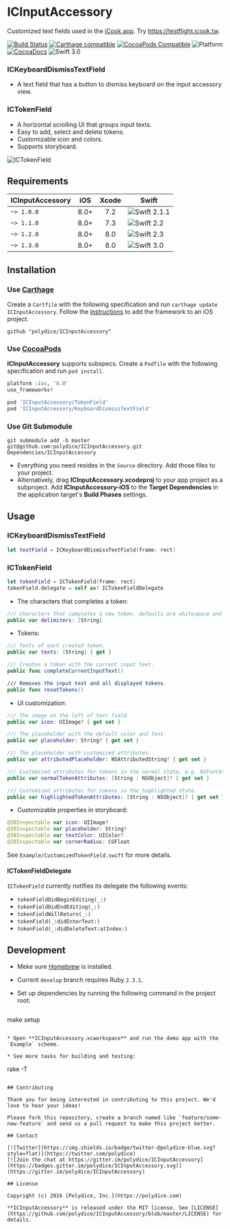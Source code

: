# ICInputAccessory

Customized text fields used in the [iCook app](https://itunes.apple.com/app/id554065086).
Try <https://testflight.icook.tw>.

[![Build Status](https://travis-ci.org/polydice/ICInputAccessory.svg)](https://travis-ci.org/polydice/ICInputAccessory)
[![Carthage compatible](https://img.shields.io/badge/Carthage-compatible-4BC51D.svg)](https://github.com/Carthage/Carthage)
[![CocoaPods Compatible](https://img.shields.io/cocoapods/v/ICInputAccessory.svg)](https://cocoapods.org/pods/ICInputAccessory)
![Platform](https://img.shields.io/cocoapods/p/ICInputAccessory.svg)
[![CocoaDocs](https://img.shields.io/cocoapods/metrics/doc-percent/ICInputAccessory.svg)](http://cocoadocs.org/docsets/ICInputAccessory/)
![Swift 3.0](https://img.shields.io/badge/Swift-3.0-orange.svg)

### ICKeyboardDismissTextField

* A text field that has a button to dismiss keyboard on the input accessory view.

### ICTokenField

* A horizontal scrolling UI that groups input texts.
* Easy to add, select and delete tokens.
* Customizable icon and colors.
* Supports storyboard.

![ICTokenField](https://polydice.github.io/ICInputAccessory/screenshots/ICTokenField.gif)

## Requirements

ICInputAccessory | iOS  | Xcode | Swift
---------------- | :--: | :---: | -----
`~> 1.0.0`       | 8.0+ | 7.2   | ![Swift 2.1.1](https://img.shields.io/badge/Swift-2.1.1-orange.svg)
`~> 1.1.0`       | 8.0+ | 7.3   | ![Swift 2.2](https://img.shields.io/badge/Swift-2.2-orange.svg)
`~> 1.2.0`       | 8.0+ | 8.0   | ![Swift 2.3](https://img.shields.io/badge/Swift-2.3-orange.svg)
`~> 1.3.0`       | 8.0+ | 8.0   | ![Swift 3.0](https://img.shields.io/badge/Swift-3.0-orange.svg)

## Installation

### Use [Carthage](https://github.com/Carthage/Carthage)

Create a `Cartfile` with the following specification and run `carthage update ICInputAccessory`. Follow the [instructions](https://github.com/Carthage/Carthage#if-youre-building-for-ios) to add the framework to an iOS project.

```
github "polydice/ICInputAccessory"
```

### Use [CocoaPods](http://guides.cocoapods.org/)

**ICInputAccessory** supports subspecs. Create a `Podfile` with the following specification and run `pod install`.

```rb
platform :ios, '8.0'
use_frameworks!

pod 'ICInputAccessory/TokenField'
pod 'ICInputAccessory/KeyboardDismissTextField'
```

### Use Git Submodule

```
git submodule add -b master git@github.com:polydice/ICInputAccessory.git Dependencies/ICInputAccessory
```

* Everything you need resides in the `Source` directory. Add those files to your project.
* Alternatively, drag **ICInputAccessory.xcodeproj** to your app project as a subproject. Add **ICInputAccessory-iOS** to the **Target Dependencies** in the application target's **Build Phases** settings.

## Usage

### ICKeyboardDismissTextField

```swift
let textField = ICKeyboardDismissTextField(frame: rect)
```

### ICTokenField

```swift
let tokenField = ICTokenField(frame: rect)
tokenField.delegate = self as? ICTokenFieldDelegate
```

* The characters that completes a token:

```swift
/// Characters that completes a new token, defaults are whitespace and commas.
public var delimiters: [String]
```

* Tokens:

```swift
/// Texts of each created token.
public var texts: [String] { get }

/// Creates a token with the current input text.
public func completeCurrentInputText()

/// Removes the input text and all displayed tokens.
public func resetTokens()
```

* UI customization:

```swift
/// The image on the left of text field.
public var icon: UIImage? { get set }

/// The placeholder with the default color and font.
public var placeholder: String? { get set }

/// The placeholder with customized attributes.
public var attributedPlaceholder: NSAttributedString? { get set }

/// Customized attributes for tokens in the normal state, e.g. NSFontAttributeName and NSForegroundColorAttributeName.
public var normalTokenAttributes: [String : NSObject]? { get set }

/// Customized attributes for tokens in the highlighted state.
public var highlightedTokenAttributes: [String : NSObject]? { get set }
```

* Customizable properties in storyboard:

```swift
@IBInspectable var icon: UIImage?
@IBInspectable var placeholder: String?
@IBInspectable var textColor: UIColor?
@IBInspectable var cornerRadius: CGFloat
```

See `Example/CustomizedTokenField.swift` for more details.

#### ICTokenFieldDelegate

`ICTokenField` currently notifies its delegate the following events:

* `tokenFieldDidBeginEditing(_:)`
* `tokenFieldDidEndEditing(_:)`
* `tokenFieldWillReturn(_:)`
* `tokenField(_:didEnterText:)`
* `tokenField(_:didDeleteText:atIndex:)`

## Development

* Meke sure [Homebrew](http://brew.sh/) is installed.
* Current `develop` branch requires Ruby `2.3.1`.
* Set up dependencies by running the following command in the project root:

  ```
make setup
```

* Open **ICInputAccessory.xcworkspace** and run the demo app with the `Example` scheme.

* See more tasks for building and testing:

  ```
rake -T
```

## Contributing

Thank you for being interested in contributing to this project. We'd love to hear your ideas!

Please fork this repository, create a branch named like `feature/some-new-feature` and send us a pull request to make this project better.

## Contact

[![Twitter](https://img.shields.io/badge/twitter-@polydice-blue.svg?style=flat)](https://twitter.com/polydice)
[![Join the chat at https://gitter.im/polydice/ICInputAccessory](https://badges.gitter.im/polydice/ICInputAccessory.svg)](https://gitter.im/polydice/ICInputAccessory)

## License

Copyright (c) 2016 [Polydice, Inc.](https://polydice.com)

**ICInputAccessory** is released under the MIT license. See [LICENSE](https://github.com/polydice/ICInputAccessory/blob/master/LICENSE) for details.
